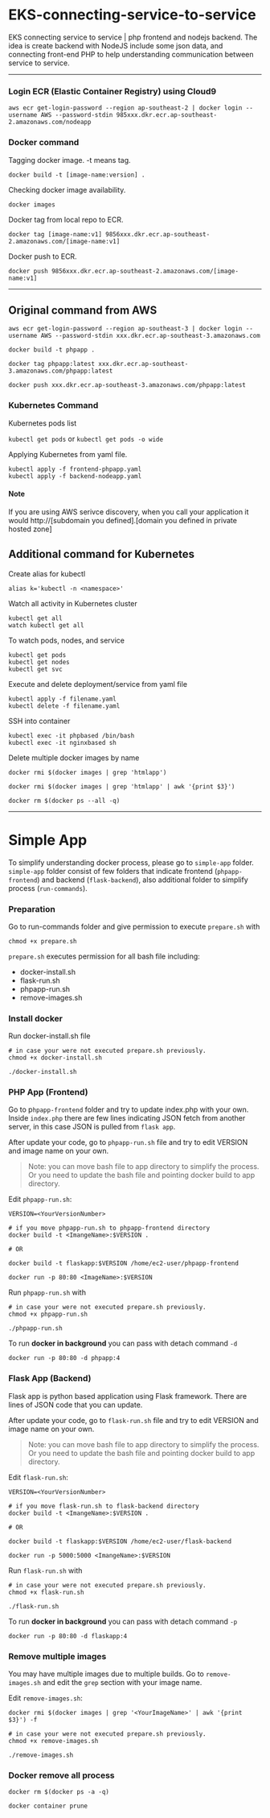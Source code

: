 # EKS-connecting-service-to-service
EKS connecting service to service | php frontend and nodejs backend. The idea is create backend with NodeJS include some json data, and connecting front-end PHP to help understanding communication between service to service. 

--- 

### Login ECR (Elastic Container Registry) using Cloud9

```
aws ecr get-login-password --region ap-southeast-2 | docker login --username AWS --password-stdin 985xxx.dkr.ecr.ap-southeast-2.amazonaws.com/nodeapp
```

### Docker command
Tagging docker image. -t means tag. 

```
docker build -t [image-name:version] . 
```

Checking docker image availability. 
```
docker images
```


Docker tag from local repo to ECR. 
```
docker tag [image-name:v1] 9856xxx.dkr.ecr.ap-southeast-2.amazonaws.com/[image-name:v1]
```

Docker push to ECR. 
```
docker push 9856xxx.dkr.ecr.ap-southeast-2.amazonaws.com/[image-name:v1]
```
---
## Original command from AWS
```
aws ecr get-login-password --region ap-southeast-3 | docker login --username AWS --password-stdin xxx.dkr.ecr.ap-southeast-3.amazonaws.com

docker build -t phpapp .

docker tag phpapp:latest xxx.dkr.ecr.ap-southeast-3.amazonaws.com/phpapp:latest

docker push xxx.dkr.ecr.ap-southeast-3.amazonaws.com/phpapp:latest
```

### Kubernetes Command
Kubernetes pods list

`kubectl get pods`
or 
`kubectl get pods -o wide`

Applying Kubernetes from yaml file. 
```
kubectl apply -f frontend-phpapp.yaml
kubectl apply -f backend-nodeapp.yaml
```

#### Note
If you are using AWS serivce discovery, when you call your application it would http://[subdomain you defined].[domain you defined in private hosted zone]


## Additional command for Kubernetes

Create alias for kubectl
```
alias k='kubectl -n <namespace>'
```

Watch all activity in Kubernetes cluster
```
kubectl get all
watch kubectl get all
```

To watch pods, nodes, and service
```
kubectl get pods
kubectl get nodes
kubectl get svc
```

Execute and delete deployment/service from yaml file
```
kubectl apply -f filename.yaml
kubectl delete -f filename.yaml
```

SSH into container
```
kubectl exec -it phpbased /bin/bash
kubectl exec -it nginxbased sh
```

Delete multiple docker images by name
```
docker rmi $(docker images | grep 'htmlapp')

docker rmi $(docker images | grep 'htmlapp' | awk '{print $3}')

docker rm $(docker ps --all -q)
```

---
# Simple App
To simplify understanding docker process, please go to `simple-app` folder. `simple-app` folder consist of few folders that indicate frontend (`phpapp-frontend`) and backend (`flask-backend`), also additional folder to simplify process (`run-commands`).

### Preparation
Go to run-commands folder and give permission to execute `prepare.sh` with 
```
chmod +x prepare.sh
```

`prepare.sh` executes permission for all bash file including: 
* docker-install.sh
* flask-run.sh
* phpapp-run.sh
* remove-images.sh

### Install docker
Run docker-install.sh file
```
# in case your were not executed prepare.sh previously.
chmod +x docker-install.sh 

./docker-install.sh
```

### PHP App (Frontend)
Go to p`hpapp-frontend` folder and try to update index.php with your own. Inside `index.php` there are few lines indicating JSON fetch from another server, in this case JSON is pulled from `flask app`. 

After update your code, go to `phpapp-run.sh` file and try to edit VERSION and image name on your own. 

> Note: you can move bash file to app directory to simplify the process. Or you need to update the bash file and pointing docker build to app directory.


Edit `phpapp-run.sh`: 
```
VERSION=<YourVersionNumber>

# if you move phpapp-run.sh to phpapp-frontend directory
docker build -t <ImangeName>:$VERSION .

# OR 

docker build -t flaskapp:$VERSION /home/ec2-user/phpapp-frontend

docker run -p 80:80 <ImageName>:$VERSION
```

Run `phpapp-run.sh` with 
```
# in case your were not executed prepare.sh previously.
chmod +x phpapp-run.sh 

./phpapp-run.sh
```

To run **docker in background** you can pass with detach command `-d`
```
docker run -p 80:80 -d phpapp:4
```

### Flask App (Backend)
Flask app is python based application using Flask framework. There are lines of JSON code that you can update. 

After update your code, go to `flask-run.sh` file and try to edit VERSION and image name on your own. 

> Note: you can move bash file to app directory to simplify the process. Or you need to update the bash file and pointing docker build to app directory.

Edit `flask-run.sh`: 
```
VERSION=<YourVersionNumber>

# if you move flask-run.sh to flask-backend directory
docker build -t <ImangeName>:$VERSION .

# OR 

docker build -t flaskapp:$VERSION /home/ec2-user/flask-backend

docker run -p 5000:5000 <ImangeName>:$VERSION
```

Run `flask-run.sh` with 
```
# in case your were not executed prepare.sh previously.
chmod +x flask-run.sh 

./flask-run.sh
```

To run **docker in background** you can pass with detach command `-p`
```
docker run -p 80:80 -d flaskapp:4
```

### Remove multiple images
You may have multiple images due to multiple builds. Go to `remove-images.sh` and edit the `grep` section with your image name. 

Edit `remove-images.sh`:
```
docker rmi $(docker images | grep '<YourImageName>' | awk '{print $3}') -f
```
```
# in case your were not executed prepare.sh previously.
chmod +x remove-images.sh 

./remove-images.sh
```

### Docker remove all process
```
docker rm $(docker ps -a -q)

docker container prune
```
